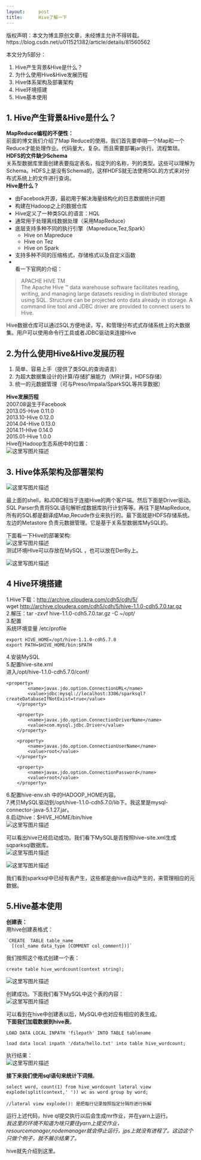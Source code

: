 ```yaml
---
layout:     post
title:      Hive了解一下
---
```

<div id="article_content" class="article_content clearfix csdn-tracking-statistics" data-pid="blog" data-mod="popu_307" data-dsm="post">
								<div class="article-copyright">
					版权声明：本文为博主原创文章，未经博主允许不得转载。					https://blog.csdn.net/u011521382/article/details/81560562				</div>
								            <div id="content_views" class="markdown_views prism-atom-one-dark">
							<!-- flowchart 箭头图标 勿删 -->
							<svg xmlns="http://www.w3.org/2000/svg" style="display: none;"><path stroke-linecap="round" d="M5,0 0,2.5 5,5z" id="raphael-marker-block" style="-webkit-tap-highlight-color: rgba(0, 0, 0, 0);"></path></svg>
							<p>本文分为5部分：</p>

<ol>
<li>Hive产生背景&amp;Hive是什么？</li>
<li>为什么使用Hive&amp;Hive发展历程</li>
<li>Hive体系架构及部署架构</li>
<li>Hive环境搭建</li>
<li>Hive基本使用</li>
</ol>



<h2 id="1-hive产生背景hive是什么">1. Hive产生背景&amp;Hive是什么？</h2>

<p><strong>MapReduce编程的不便性：</strong> <br>
前面的博文我们介绍了Map Reduce的使用。我们首先要申明一个Map和一个Reduce才能处理作业。代码量大，复杂。而且需要部署jar执行。流程繁琐。 <br>
<strong>HDFS的文件缺少Schema</strong> <br>
关系型数据库里面创建表要指定表名，指定列的名称，列的类型。这些可以理解为Schema。HDFS上是没有Schema的，这样HDFS就无法使用SQL的方式来对分布式系统上的文件进行查询。 <br>
<strong>Hive是什么？</strong></p>

<ul>
<li>由Facebook开源，最初用于解决海量结构化的日志数据统计问题</li>
<li>构建在Hadoop之上的数据仓库</li>
<li>Hive定义了一种类SQL的语言：HQL</li>
<li>通常用于处理离线数据处理（采用MapReduce）</li>
<li>底层支持多种不同的执行引擎（Mapreduce,Tez,Spark） <br>
<ul><li>Hive on Mapreduce</li>
<li>Hive on Tez</li>
<li>Hive on Spark</li></ul></li>
<li>支持多种不同的压缩格式，存储格式以及自定义函数</li>
<li> <br>
看一下官网的介绍：</li>
</ul>

<blockquote>
  <p>APACHE HIVE TM <br>
  The Apache Hive ™ data warehouse software facilitates reading, writing, and managing large datasets residing in distributed storage using SQL. Structure can be projected onto data already in storage. A command line tool and JDBC driver are provided to connect users to Hive.</p>
</blockquote>

<p>Hive数据仓库可以通过SQL方便地读，写，和管理分布式式存储系统上的大数据集。用户可以使用命令行工具或者JDBC驱动来连接Hive</p>



<h2 id="2为什么使用hivehive发展历程">2.为什么使用Hive&amp;Hive发展历程</h2>

<ol>
<li>简单、容易上手（提供了类SQL的查询语言）</li>
<li>为超大数据集设计的计算/存储扩展能力（MR计算，HDFS存储）</li>
<li>统一的元数据管理（可与Preso/Impala/SparkSQL等共享数据）</li>
</ol>

<p><strong>Hive发展历程</strong> <br>
2007.08诞生于Facebook <br>
2013.05-Hive 0.11.0  <br>
2013.10-Hive 0.12.0 <br>
2014.04-Hive 0.13.0 <br>
2014.11-HIve 0.14.0 <br>
2015.01-Hive 1.0.0 <br>
Hive在Hadoop生态系统中的位置： <br>
<img src="https://img-blog.csdn.net/20180810141828777?watermark/2/text/aHR0cHM6Ly9ibG9nLmNzZG4ubmV0L3UwMTE1MjEzODI=/font/5a6L5L2T/fontsize/400/fill/I0JBQkFCMA==/dissolve/70" alt="这里写图片描述" title=""></p>



<h2 id="3-hive体系架构及部署架构">3. Hive体系架构及部署架构</h2>

<p><img src="https://img-blog.csdn.net/20180810142303708?watermark/2/text/aHR0cHM6Ly9ibG9nLmNzZG4ubmV0L3UwMTE1MjEzODI=/font/5a6L5L2T/fontsize/400/fill/I0JBQkFCMA==/dissolve/70" alt="这里写图片描述" title=""></p>

<p>最上面的shell，和JDBC相当于连接Hive的两个客户端。然后下面是Driver驱动。SQL Parser负责将SQL语句解析成数据库执行计划等等。再往下是MapReduce,所有的SQL都是翻译成Map,Recude作业来执行的。最下面就是HDFS存储系统。 <br>
左边的Metastore 负责元数据管理。它是基于关系型数据库MySQL的。</p>

<p>下面看一下Hive的部署架构: <br>
<img src="https://img-blog.csdn.net/20180810143518976?watermark/2/text/aHR0cHM6Ly9ibG9nLmNzZG4ubmV0L3UwMTE1MjEzODI=/font/5a6L5L2T/fontsize/400/fill/I0JBQkFCMA==/dissolve/70" alt="这里写图片描述" title=""> <br>
测试环境HIve可以存放在MySQL ，也可以放在DerBy上。</p>

<p><img src="https://img-blog.csdn.net/20180810143529984?watermark/2/text/aHR0cHM6Ly9ibG9nLmNzZG4ubmV0L3UwMTE1MjEzODI=/font/5a6L5L2T/fontsize/400/fill/I0JBQkFCMA==/dissolve/70" alt="这里写图片描述" title=""></p>



<h2 id="4-hive环境搭建">4 Hive环境搭建</h2>

<p>1.Hive下载：<a href="http://archive.cloudera.com/cdh5/cdh/5/" rel="nofollow">http://archive.cloudera.com/cdh5/cdh/5/</a> <br>
wget <a href="http://archive.cloudera.com/cdh5/cdh/5/hive-1.1.0-cdh5.7.0.tar.gz" rel="nofollow">http://archive.cloudera.com/cdh5/cdh/5/hive-1.1.0-cdh5.7.0.tar.gz</a> <br>
2.解压：tar -zxvf hive-1.1.0-cdh5.7.0.tar.gz -C ~/opt/ <br>
3.配置 <br>
    系统环境变量 /etc/profile</p>



<pre class="prettyprint"><code class=" hljs bash"><span class="hljs-keyword">export</span> HIVE_HOME=/opt/hive-<span class="hljs-number">1.1</span>.<span class="hljs-number">0</span>-cdh5.<span class="hljs-number">7.0</span>
<span class="hljs-keyword">export</span> PATH=<span class="hljs-variable">$HIVE_HOME</span>/bin:<span class="hljs-variable">$PATH</span></code></pre>

<p>4.安装MySQL <br>
5.配置hive-site.xml <br>
进入/opt/hive-1.1.0-cdh5.7.0/conf/</p>

<pre class="prettyprint"><code class=" hljs xml"><span class="hljs-tag">&lt;<span class="hljs-title">property</span>&gt;</span>
        <span class="hljs-tag">&lt;<span class="hljs-title">name</span>&gt;</span>javax.jdo.option.ConnectionURL<span class="hljs-tag">&lt;/<span class="hljs-title">name</span>&gt;</span>
        <span class="hljs-tag">&lt;<span class="hljs-title">value</span>&gt;</span>jdbc:mysql://localhost:3306/sparksql?createDatabaseIfNotExist=true<span class="hljs-tag">&lt;/<span class="hljs-title">value</span>&gt;</span>
    <span class="hljs-tag">&lt;/<span class="hljs-title">property</span>&gt;</span>

    <span class="hljs-tag">&lt;<span class="hljs-title">property</span>&gt;</span>
        <span class="hljs-tag">&lt;<span class="hljs-title">name</span>&gt;</span>javax.jdo.option.ConnectionDriverName<span class="hljs-tag">&lt;/<span class="hljs-title">name</span>&gt;</span>
        <span class="hljs-tag">&lt;<span class="hljs-title">value</span>&gt;</span>com.mysql.jdbc.Driver<span class="hljs-tag">&lt;/<span class="hljs-title">value</span>&gt;</span>
    <span class="hljs-tag">&lt;/<span class="hljs-title">property</span>&gt;</span>

    <span class="hljs-tag">&lt;<span class="hljs-title">property</span>&gt;</span>
        <span class="hljs-tag">&lt;<span class="hljs-title">name</span>&gt;</span>javax.jdo.option.ConnectionUserName<span class="hljs-tag">&lt;/<span class="hljs-title">name</span>&gt;</span>
        <span class="hljs-tag">&lt;<span class="hljs-title">value</span>&gt;</span>root<span class="hljs-tag">&lt;/<span class="hljs-title">value</span>&gt;</span>
    <span class="hljs-tag">&lt;/<span class="hljs-title">property</span>&gt;</span>

    <span class="hljs-tag">&lt;<span class="hljs-title">property</span>&gt;</span>
        <span class="hljs-tag">&lt;<span class="hljs-title">name</span>&gt;</span>javax.jdo.option.ConnectionPassword<span class="hljs-tag">&lt;/<span class="hljs-title">name</span>&gt;</span>
        <span class="hljs-tag">&lt;<span class="hljs-title">value</span>&gt;</span>root<span class="hljs-tag">&lt;/<span class="hljs-title">value</span>&gt;</span>
    <span class="hljs-tag">&lt;/<span class="hljs-title">property</span>&gt;</span></code></pre>

<p>6.配置hive-env.sh 中的HADOOP_HOME内容。 <br>
7.拷贝MySQL驱动到/opt/hive-1.1.0-cdh5.7.0/lib下。我这里是mysql-connector-java-5.1.27.jar。 <br>
8.启动hive：$HIVE_HOME/bin/hive <br>
<img src="https://img-blog.csdn.net/20180810175737225?watermark/2/text/aHR0cHM6Ly9ibG9nLmNzZG4ubmV0L3UwMTE1MjEzODI=/font/5a6L5L2T/fontsize/400/fill/I0JBQkFCMA==/dissolve/70" alt="这里写图片描述" title=""></p>

<p>可以看出hive已经启动成功。我们看下MySQL是否按照hive-site.xml生成sqparksql数据库。 <br>
<img src="https://img-blog.csdn.net/20180810180015961?watermark/2/text/aHR0cHM6Ly9ibG9nLmNzZG4ubmV0L3UwMTE1MjEzODI=/font/5a6L5L2T/fontsize/400/fill/I0JBQkFCMA==/dissolve/70" alt="这里写图片描述" title=""></p>

<p><img src="https://img-blog.csdn.net/20180810180136559?watermark/2/text/aHR0cHM6Ly9ibG9nLmNzZG4ubmV0L3UwMTE1MjEzODI=/font/5a6L5L2T/fontsize/400/fill/I0JBQkFCMA==/dissolve/70" alt="这里写图片描述" title=""></p>

<p>我们看到sparksql中已经有表产生，这些都是由hive自动产生的，来管理相应的元数据。</p>



<h2 id="5hive基本使用">5.Hive基本使用</h2>

<p><strong>创建表：</strong> <br>
用hive创建表格式：</p>



<pre class="prettyprint"><code class=" hljs sql">`<span class="hljs-operator"><span class="hljs-keyword">CREATE</span>  <span class="hljs-keyword">TABLE</span> table_name 
  [(col_name data_type [COMMENT col_comment])]<span class="hljs-string">`</span></span></code></pre>

<p>我们按照这个格式创建一个表：</p>

<pre class="prettyprint"><code class=" hljs sql"><span class="hljs-operator"><span class="hljs-keyword">create</span> <span class="hljs-keyword">table</span> hive_wordcount(context string);</span></code></pre>

<p><img src="https://img-blog.csdn.net/201808101811180?watermark/2/text/aHR0cHM6Ly9ibG9nLmNzZG4ubmV0L3UwMTE1MjEzODI=/font/5a6L5L2T/fontsize/400/fill/I0JBQkFCMA==/dissolve/70" alt="这里写图片描述" title=""></p>

<p>创建成功。下面我们看下MySQL中这个表的内容： <br>
<img src="https://img-blog.csdn.net/20180810181153703?watermark/2/text/aHR0cHM6Ly9ibG9nLmNzZG4ubmV0L3UwMTE1MjEzODI=/font/5a6L5L2T/fontsize/400/fill/I0JBQkFCMA==/dissolve/70" alt="这里写图片描述" title=""></p>

<p>可以看到在hive中创建表以后，MySQL中也对应有相应的表生成。 <br>
<strong>下面我们加载数据到hive表</strong>。</p>

<pre class="prettyprint"><code class=" hljs sql"><span class="hljs-operator"><span class="hljs-keyword">LOAD</span> DATA <span class="hljs-keyword">LOCAL</span> INPATH <span class="hljs-string">'filepath'</span> <span class="hljs-keyword">INTO</span> <span class="hljs-keyword">TABLE</span> tablename </span></code></pre>



<pre class="prettyprint"><code class=" hljs sql"><span class="hljs-operator"><span class="hljs-keyword">load</span> data <span class="hljs-keyword">local</span> inpath <span class="hljs-string">'/data/hello.txt'</span> <span class="hljs-keyword">into</span> <span class="hljs-keyword">table</span> hive_wordcount;</span></code></pre>

<p>执行结果： <br>
<img src="https://img-blog.csdn.net/20180810181447349?watermark/2/text/aHR0cHM6Ly9ibG9nLmNzZG4ubmV0L3UwMTE1MjEzODI=/font/5a6L5L2T/fontsize/400/fill/I0JBQkFCMA==/dissolve/70" alt="这里写图片描述" title=""></p>

<p><strong>接下来我们使用sql语句来统计下词频</strong>。</p>

<pre class="prettyprint"><code class=" hljs sql"><span class="hljs-operator"><span class="hljs-keyword">select</span> word, <span class="hljs-aggregate">count</span>(<span class="hljs-number">1</span>) <span class="hljs-keyword">from</span> hive_wordcount lateral <span class="hljs-keyword">view</span> explode(split(context,<span class="hljs-string">' '</span>)) wc <span class="hljs-keyword">as</span> word <span class="hljs-keyword">group</span> <span class="hljs-keyword">by</span> word;</span>

//lateral view explode(): 是把每行记录按照指定分隔符进行拆解</code></pre>

<p>运行上述代码，hive ql提交执行以后会生成mr作业，并在yarn上运行。 <br>
<em>我这里的环境不知道为啥只要往yarn上提交作业，resourcemanager,nodemanager就会停止运行，jps上就没有进程了。这边这个只做个例子，就不展示结果了。</em></p>

<p>hive就先介绍到这里。</p>            </div>
						<link href="https://csdnimg.cn/release/phoenix/mdeditor/markdown_views-9e5741c4b9.css" rel="stylesheet">
                </div>